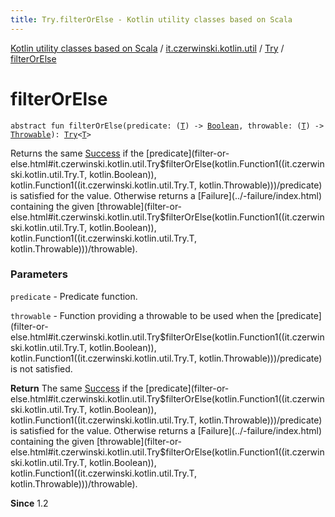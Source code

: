 ```yaml
---
title: Try.filterOrElse - Kotlin utility classes based on Scala
---
```


[Kotlin utility classes based on Scala](../../index.html) / [it.czerwinski.kotlin.util](../index.html) / [Try](index.html) / [filterOrElse](./filter-or-else.html)

# filterOrElse

`abstract fun filterOrElse(predicate: (`[`T`](index.html#T)`) -> `[`Boolean`](https://kotlinlang.org/api/latest/jvm/stdlib/kotlin/-boolean/index.html)`, throwable: (`[`T`](index.html#T)`) -> `[`Throwable`](https://kotlinlang.org/api/latest/jvm/stdlib/kotlin/-throwable/index.html)`): `[`Try`](index.html)`<`[`T`](index.html#T)`>`

Returns the same [Success](../-success/index.html) if the [predicate](filter-or-else.html#it.czerwinski.kotlin.util.Try$filterOrElse(kotlin.Function1((it.czerwinski.kotlin.util.Try.T, kotlin.Boolean)), kotlin.Function1((it.czerwinski.kotlin.util.Try.T, kotlin.Throwable)))/predicate) is satisfied for the value.
Otherwise returns a [Failure](../-failure/index.html) containing the given [throwable](filter-or-else.html#it.czerwinski.kotlin.util.Try$filterOrElse(kotlin.Function1((it.czerwinski.kotlin.util.Try.T, kotlin.Boolean)), kotlin.Function1((it.czerwinski.kotlin.util.Try.T, kotlin.Throwable)))/throwable).

### Parameters

`predicate` - Predicate function.

`throwable` - Function providing a throwable to be used when the [predicate](filter-or-else.html#it.czerwinski.kotlin.util.Try$filterOrElse(kotlin.Function1((it.czerwinski.kotlin.util.Try.T, kotlin.Boolean)), kotlin.Function1((it.czerwinski.kotlin.util.Try.T, kotlin.Throwable)))/predicate) is not satisfied.

**Return**
The same [Success](../-success/index.html) if the [predicate](filter-or-else.html#it.czerwinski.kotlin.util.Try$filterOrElse(kotlin.Function1((it.czerwinski.kotlin.util.Try.T, kotlin.Boolean)), kotlin.Function1((it.czerwinski.kotlin.util.Try.T, kotlin.Throwable)))/predicate) is satisfied for the value.
Otherwise returns a [Failure](../-failure/index.html) containing the given [throwable](filter-or-else.html#it.czerwinski.kotlin.util.Try$filterOrElse(kotlin.Function1((it.czerwinski.kotlin.util.Try.T, kotlin.Boolean)), kotlin.Function1((it.czerwinski.kotlin.util.Try.T, kotlin.Throwable)))/throwable).

**Since**
1.2

